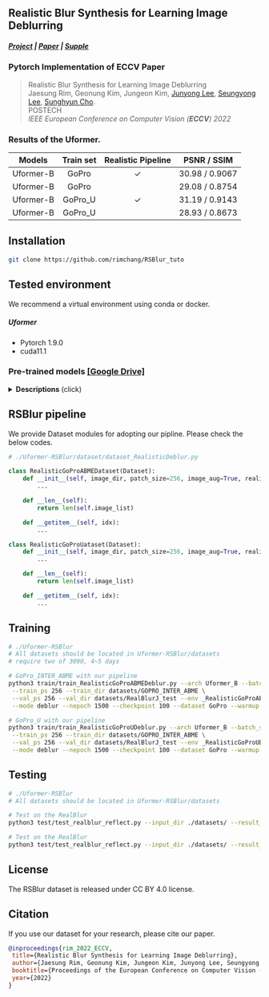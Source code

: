 ## Realistic Blur Synthesis for Learning Image Deblurring 
##### [Project](http://cg.postech.ac.kr/research/rsblur/) | [Paper](http://cg.postech.ac.kr/research/rsblur/assets/pdf/RSBlur.pdf) | [Supple](http://cg.postech.ac.kr/research/rsblur/assets/pdf/RSBlur-supp.pdf)

### Pytorch Implementation of ECCV Paper 

> Realistic Blur Synthesis for Learning Image Deblurring<br>
> Jaesung Rim, Geonung Kim, Jungeon Kim, [Junyong Lee](https://junyonglee.me/), [Seungyong Lee](http://cg.postech.ac.kr/leesy/), [Sunghyun Cho](https://www.scho.pe.kr/). <br>
> POSTECH<br>
> *IEEE European Conference on Computer Vision (**ECCV**) 2022*<br>

### Results of the Uformer.

| Models | Train set | Realistic Pipeline | PSNR / SSIM    |
| :---:|:---:  |  :---:|:---:|
| Uformer-B |   GoPro |  ✓   | 30.98 / 0.9067 |
| Uformer-B |  GoPro  |     | 29.08 / 0.8754 |
| Uformer-B | GoPro_U |   ✓  | 31.19 / 0.9143 |
| Uformer-B | GoPro_U |     | 28.93 / 0.8673 |


## Installation 

```bash
git clone https://github.com/rimchang/RSBlur_tuto
```

## Tested environment

We recommend a virtual environment using conda or docker.

##### Uformer
- Pytorch 1.9.0
- cuda11.1

### Pre-trained models [[Google Drive]](https://drive.google.com/drive/folders/1JcYNvIKflIaSxbD2Jn98FzGcWyAvWxoW?usp=drive_link)
<details>
<summary><strong>Descriptions</strong> (click) </summary>

- Uformer_B_RealisticGoProABMEDeblur.pth : Trained on GoPro_INTER_ABME with our synthesis pipeline.
- Uformer_B_NaiveGoProABMEDeblur.pth : Trained on GoPro_INTER_ABME in the Naive way.
- Uformer_B_RealisticGoProUDeblur.pth : Trained on GoPro_U with our synthesis pipeline.
- Uformer_B_NaiveGoProUDeblur.pth : Trained on GoPro_U in the Naive way.
</details>

## RSBlur pipeline

We provide Dataset modules for adopting our pipline.
Please check the below codes.

```python
# ./Uformer-RSBlur/dataset/dataset_RealisticDeblur.py

class RealisticGoProABMEDataset(Dataset):
    def __init__(self, image_dir, patch_size=256, image_aug=True, realistic_pipeline=True):
        ...

    def __len__(self):
        return len(self.image_list)

    def __getitem__(self, idx):
        ...

class RealisticGoProUataset(Dataset):
    def __init__(self, image_dir, patch_size=256, image_aug=True, realistic_pipeline=True):
        ...

    def __len__(self):
        return len(self.image_list)

    def __getitem__(self, idx):
        ...
```

## Training

```bash
# ./Uformer-RSBlur
# All datasets should be located in Uformer-RSBlur/datasets
# require two of 3090, 4~5 days

# GoPro_INTER_ABME with our pipeline
python3 train/train_RealisticGoProABMEDeblur.py --arch Uformer_B --batch_size 8 --gpu '0,1' \
 --train_ps 256 --train_dir datasets/GOPRO_INTER_ABME \
 --val_ps 256 --val_dir datasets/RealBlurJ_test --env _RealisticGoProABMEDeblur \
 --mode deblur --nepoch 1500 --checkpoint 100 --dataset GoPro --warmup --train_workers 12

# GoPro_U with our pipeline
python3 train/train_RealisticGoProUDeblur.py --arch Uformer_B --batch_size 8 --gpu '0,1' \
 --train_ps 256 --train_dir datasets/GOPRO_INTER_ABME \
 --val_ps 256 --val_dir datasets/RealBlurJ_test --env _RealisticGoProUDeblur \
 --mode deblur --nepoch 1500 --checkpoint 100 --dataset GoPro --warmup --train_workers 12

```

## Testing

```bash
# ./Uformer-RSBlur
# All datasets should be located in Uformer-RSBlur/datasets

# Test on the RealBlur
python3 test/test_realblur_reflect.py --input_dir ./datasets/ --result_dir ./results/Uformer_B_RealisticGoProUDeblur/ --weights ./logs/Uformer_B_RealisticGoProUDeblur.pth;

# Test on the RealBlur
python3 test/test_realblur_reflect.py --input_dir ./datasets/ --result_dir ./results/Uformer_B_RealisticGoProABMEDeblur_mark9/ --weights ./logs/Uformer_B_RealisticGoProABMEDeblur.pth;

```

## License

The RSBlur dataset is released under CC BY 4.0 license.

## Citation

If you use our dataset for your research, please cite our paper.

```bibtex
@inproceedings{rim_2022_ECCV,
 title={Realistic Blur Synthesis for Learning Image Deblurring},
 author={Jaesung Rim, Geonung Kim, Jungeon Kim, Junyong Lee, Seungyong Lee, Sunghyun Cho},
 booktitle={Proceedings of the European Conference on Computer Vision (ECCV)},
 year={2022}
}
```
